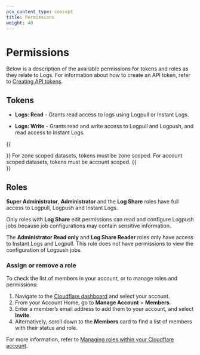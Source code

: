 ```yaml
---
pcx_content_type: concept
title: Permissions
weight: 40
---
```


# Permissions

Below is a description of the available permissions for tokens and roles as they relate to Logs. For information about how to create an API token, refer to [Creating API tokens](/fundamentals/api/get-started/create-token/).

## Tokens

*   **Logs: Read** - Grants read access to logs using Logpull or Instant Logs.

*   **Logs: Write** - Grants read and write access to Logpull and Logpush, and read access to Instant Logs.

{{<Aside type="note" header="Note">}}
For zone scoped datasets, tokens must be zone scoped. For account scoped datasets, tokens must be account scoped.
{{</Aside>}}

## Roles

**Super Administrator**, **Administrator** and the **Log Share** roles have full access to Logpull, Logpush and Instant Logs. 

Only roles with **Log Share** edit permissions can read and configure Logpush jobs because job configurations may contain sensitive information.

The **Administrator Read only** and **Log Share Reader** roles only have access to Instant Logs and Logpull. This role does not have permissions to view the configuration of Logpush jobs.

### Assign or remove a role

To check the list of members in your account, or to manage roles and permissions:

1.  Navigate to the [Cloudflare dashboard](https://dash.Khulnasoft.com/login) and select your account.
2.  From your Account Home, go to **Manage Account** > **Members**.
3.  Enter a member’s email address to add them to your account, and select **Invite**.
4.  Alternatively, scroll down to the **Members** card to find a list of members with their status and role.

For more information, refer to [Managing roles within your Cloudflare account](/fundamentals/setup/manage-members/).

